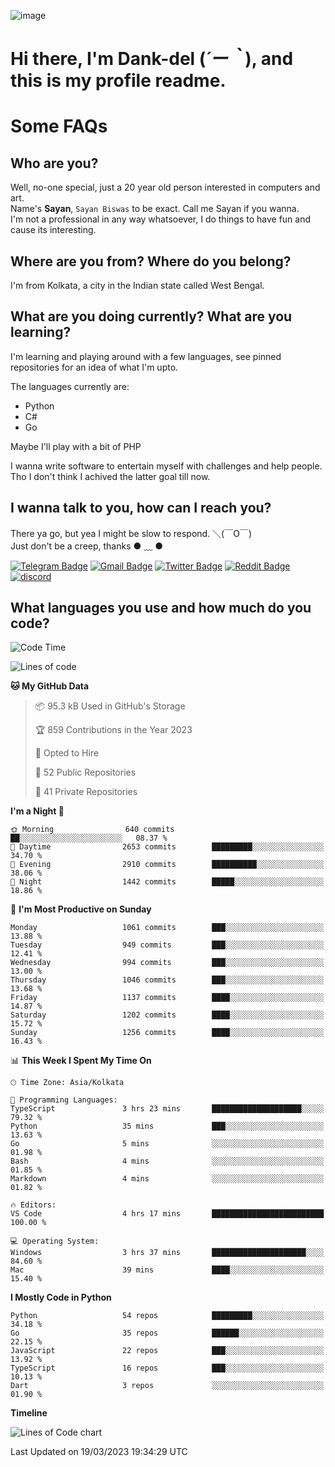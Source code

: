 ![image](https://user-images.githubusercontent.com/63096193/125182844-29f20800-e22f-11eb-8dc9-b0f2d29647bb.png)

# **Hi there, I'm Dank-del (*´ー｀*), and this is my profile readme.**
<!--  [![Profile views](https://gpvc.arturio.dev/dank-del)](https://github.com/dank-del) -->
# Some FAQs

## **Who are you?**

Well, no-one special, just a 20 year old person interested in computers and art. \
Name's **Sayan**, `Sayan Biswas` to be exact. Call me Sayan if you wanna. \
I'm not a professional in any way whatsoever, I do things to have fun and cause its interesting.

## **Where are you from? Where do you belong?**

I'm from Kolkata, a city in the Indian state called West Bengal.

## **What are you doing currently? What are you learning?**

I'm learning and playing around with a few languages, see pinned repositories for an idea of what I'm upto.

The languages currently are:

- Python
- C#
- Go

Maybe I'll play with a bit of PHP

I wanna write software to entertain myself with challenges and help people. \
Tho I don't think I achived the latter goal till now.

<!--## **Eww, I see a weeb profile.**

Can't help it, it's the best way to hide my face on this account
> Why do people hate weebs .-.

## **Cool, what more interests you?**

My interests are quite, weird. They're scattered all over the place. \
I've been fascinated by music and have studied it since the age of 6, I've performed on stage and on air but yeah now I've been away from that. I specialize in key instruments. \
Another thing that interests me is Media Production, aka, working with audio, video and broadcasting media.

> I just like art in general. also feeds the reason of me being obsessed with Japanese drawings (⋟ ﹏ ⋞)-->

## **I wanna talk to you, how can I reach you?**

There ya go, but yea I might be slow to respond. ＼(￣O￣) \
Just don't be a creep, thanks ● ﹏ ●

[![Telegram Badge](https://img.shields.io/badge/-dank_as_fuck-1ca0f1?style=flat-square&logo=telegram&logoColor=white&link=https://t.me/dank_as_fuck)](https://t.me/dank_as_fuck)
[![Gmail Badge](https://img.shields.io/badge/-sayan@asia.com-c14438?style=flat-square&logo=Gmail&logoColor=white&link=mailto:sayan@asia.com)](mailto:sayan@asia.com)
[![Twitter Badge](https://img.shields.io/twitter/follow/TheDankDel?style=social)](https://twitter.com/TheDankDel)
[![Reddit Badge](https://img.shields.io/reddit/user-karma/combined/dank_as_fuck_?style=social)](https://www.reddit.com/user/dank_as_fuck_/)
[![discord](https://discord-md-badge.vercel.app/api/shield/506536929152466945?style=social)](https://discordapp.com/users/506536929152466945)

## **What languages you use and how much do you code?**

<!--START_SECTION:waka-->
![Code Time](http://img.shields.io/badge/Code%20Time-1%2C121%20hrs%2058%20mins-blue)

![Lines of code](https://img.shields.io/badge/From%20Hello%20World%20I%27ve%20Written-4.3%20million%20lines%20of%20code-blue)

**🐱 My GitHub Data** 

> 📦 95.3 kB Used in GitHub's Storage 
 > 
> 🏆 859 Contributions in the Year 2023
 > 
> 💼 Opted to Hire
 > 
> 📜 52 Public Repositories 
 > 
> 🔑 41 Private Repositories 
 > 
**I'm a Night 🦉** 

```text
🌞 Morning                640 commits         ██░░░░░░░░░░░░░░░░░░░░░░░   08.37 % 
🌆 Daytime                2653 commits        █████████░░░░░░░░░░░░░░░░   34.70 % 
🌃 Evening                2910 commits        ██████████░░░░░░░░░░░░░░░   38.06 % 
🌙 Night                  1442 commits        █████░░░░░░░░░░░░░░░░░░░░   18.86 % 
```
📅 **I'm Most Productive on Sunday** 

```text
Monday                   1061 commits        ███░░░░░░░░░░░░░░░░░░░░░░   13.88 % 
Tuesday                  949 commits         ███░░░░░░░░░░░░░░░░░░░░░░   12.41 % 
Wednesday                994 commits         ███░░░░░░░░░░░░░░░░░░░░░░   13.00 % 
Thursday                 1046 commits        ███░░░░░░░░░░░░░░░░░░░░░░   13.68 % 
Friday                   1137 commits        ████░░░░░░░░░░░░░░░░░░░░░   14.87 % 
Saturday                 1202 commits        ████░░░░░░░░░░░░░░░░░░░░░   15.72 % 
Sunday                   1256 commits        ████░░░░░░░░░░░░░░░░░░░░░   16.43 % 
```


📊 **This Week I Spent My Time On** 

```text
🕑︎ Time Zone: Asia/Kolkata

💬 Programming Languages: 
TypeScript               3 hrs 23 mins       ████████████████████░░░░░   79.32 % 
Python                   35 mins             ███░░░░░░░░░░░░░░░░░░░░░░   13.63 % 
Go                       5 mins              ░░░░░░░░░░░░░░░░░░░░░░░░░   01.98 % 
Bash                     4 mins              ░░░░░░░░░░░░░░░░░░░░░░░░░   01.85 % 
Markdown                 4 mins              ░░░░░░░░░░░░░░░░░░░░░░░░░   01.82 % 

🔥 Editors: 
VS Code                  4 hrs 17 mins       █████████████████████████   100.00 % 

💻 Operating System: 
Windows                  3 hrs 37 mins       █████████████████████░░░░   84.60 % 
Mac                      39 mins             ████░░░░░░░░░░░░░░░░░░░░░   15.40 % 
```

**I Mostly Code in Python** 

```text
Python                   54 repos            █████████░░░░░░░░░░░░░░░░   34.18 % 
Go                       35 repos            ██████░░░░░░░░░░░░░░░░░░░   22.15 % 
JavaScript               22 repos            ███░░░░░░░░░░░░░░░░░░░░░░   13.92 % 
TypeScript               16 repos            ███░░░░░░░░░░░░░░░░░░░░░░   10.13 % 
Dart                     3 repos             ░░░░░░░░░░░░░░░░░░░░░░░░░   01.90 % 
```



**Timeline**

![Lines of Code chart](https://raw.githubusercontent.com/Dank-del/Dank-del/main/assets/bar_graph.png)


 Last Updated on 19/03/2023 19:34:29 UTC
<!--END_SECTION:waka-->

<!--## **Can I stalk your spotify?**

Um sure.

![OwO Spotify](https://spotify-recently-played-readme.vercel.app/api?user=31fdrsslnr7nvq4ytqwtw7c4rxfm&count=5)-->
